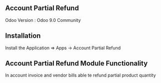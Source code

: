 Account Partial Refund
------------------------------------

Odoo Version : Odoo 9.0 Community

Installation 
-------------------------------------
Install the Application => Apps -> Account Partial Refund

Account Partial Refund Module Functionality
---------------------------------------------

In account invoice and vendor bills able te refund partial product quantity
